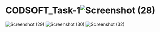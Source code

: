 # CODSOFT_Task-1![Screenshot (28)](https://github.com/sandeepsingh40/OIBSIP_Task-2/assets/136231311/4e3e572c-2da6-4dd2-8c3b-644b7ca28f8d)
![Screenshot (29)](https://github.com/sandeepsingh40/OIBSIP_Task-2/assets/136231311/1e205ed3-7f98-45d7-826f-6f414a44db6f)
![Screenshot (30)](https://github.com/sandeepsingh40/OIBSIP_Task-2/assets/136231311/62389b42-45f2-47dd-8af6-cb470caf5a29)
![Screenshot (32)](https://github.com/sandeepsingh40/OIBSIP_Task-2/assets/136231311/c3ea27f3-8fbd-4949-aeb9-c8c4dd4b2a28)
